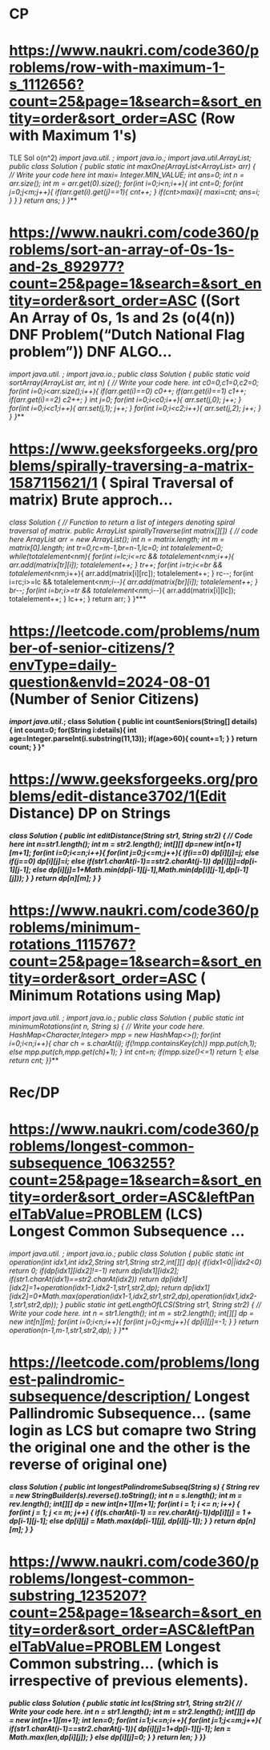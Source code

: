 # CP
# https://www.naukri.com/code360/problems/row-with-maximum-1-s_1112656?count=25&page=1&search=&sort_entity=order&sort_order=ASC (Row with Maximum 1's)
 TLE Sol o(n^2)
 ***import java.util.* ;
import java.io.*; 
import java.util.ArrayList;
public class Solution {
	public static int maxOne(ArrayList<ArrayList<Integer>> arr) {
		// Write your code here
		int maxi= Integer.MIN_VALUE;
		int ans=0;
		int n = arr.size();
		int m = arr.get(0).size();
		for(int i=0;i<n;i++){
			int cnt=0;
			for(int j=0;j<m;j++){
				if(arr.get(i).get(j)==1){
					cnt++;
				}
				if(cnt>maxi){
					maxi=cnt;
				ans=i;
				}
			}
		}
		return ans;
	}
}***
# 
# https://www.naukri.com/code360/problems/sort-an-array-of-0s-1s-and-2s_892977?count=25&page=1&search=&sort_entity=order&sort_order=ASC ((Sort An Array of 0s, 1s and 2s (o(4(n)) DNF Problem(“Dutch National Flag problem”)) DNF ALGO...
***import java.util.* ;
import java.io.*; 
public class Solution {
    public static void sortArray(ArrayList<Integer> arr, int n) {
        // Write your code here.
        int c0=0,c1=0,c2=0;
        for(int i=0;i<arr.size();i++){
            if(arr.get(i)==0) c0++;
            if(arr.get(i)==1) c1++;
            if(arr.get(i)==2) c2++;
        }
        int j=0;
        for(int i=0;i<c0;i++){
        arr.set(j,0);
        j++;
        }
        for(int i=0;i<c1;i++){
        arr.set(j,1);
        j++;
        }
        for(int i=0;i<c2;i++){
        arr.set(j,2);
        j++;
        }
    }
}***
# https://www.geeksforgeeks.org/problems/spirally-traversing-a-matrix-1587115621/1 ( Spiral Traversal of matrix)  Brute approch...
***class Solution {
    // Function to return a list of integers denoting spiral traversal of matrix.
    public ArrayList<Integer> spirallyTraverse(int matrix[][]) {
        // code here
        ArrayList<Integer> arr = new ArrayList<Integer>();
        int n = matrix.length;
        int m = matrix[0].length;
        int tr=0,rc=m-1,br=n-1,lc=0;
        int totalelement=0;
        while(totalelement<n*m){
            for(int i=lc;i<=rc && totalelement<n*m;i++){
                arr.add(matrix[tr][i]);
                totalelement++;
            }
            tr++;
            for(int i=tr;i<=br && totalelement<n*m;i++){
                arr.add(matrix[i][rc]);
                totalelement++;
            }
            rc--;
            for(int i=rc;i>=lc && totalelement<n*m;i--){
                arr.add(matrix[br][i]);
                totalelement++;
            }
            br--;
            for(int i=br;i>=tr && totalelement<n*m;i--){
                arr.add(matrix[i][lc]);
                totalelement++;
            }
            lc++;
        }
        return arr;
    }
}***
# https://leetcode.com/problems/number-of-senior-citizens/?envType=daily-question&envId=2024-08-01 (Number of Senior Citizens)
***import java.util.*;
class Solution {
    public int countSeniors(String[] details) {
        int count=0;
        for(String i:details){
            int age=Integer.parseInt(i.substring(11,13));
            if(age>60){
                count+=1;
            }
        }
        return count;
    }
}***

# https://www.geeksforgeeks.org/problems/edit-distance3702/1(Edit Distance) DP on Strings 
 ***class Solution {
    public int editDistance(String str1, String str2) {
        // Code here
        int n=str1.length();
        int m = str2.length();
        int[][] dp=new int[n+1][m+1];
        for(int i=0;i<=n;i++){
            for(int j=0;j<=m;j++){
                if(i==0) dp[i][j]=j;
                else if(j==0) dp[i][j]=i;
                else if(str1.charAt(i-1)==str2.charAt(j-1)) dp[i][j]=dp[i-1][j-1];
                else dp[i][j]=1+Math.min(dp[i-1][j-1],Math.min(dp[i][j-1],dp[i-1][j]));
            }
        }
        return dp[n][m];
    }
}***

# https://www.naukri.com/code360/problems/minimum-rotations_1115767?count=25&page=1&search=&sort_entity=order&sort_order=ASC ( Minimum Rotations using Map)
***import java.util.* ;
import java.io.*; 
public class Solution {
	public static int minimumRotations(int n, String s) {
		// Write your code here.
		HashMap<Character,Integer> mpp = new HashMap<>();
		for(int i=0;i<n;i++){
			char ch = s.charAt(i);
			if(!mpp.containsKey(ch)) mpp.put(ch,1);
			else mpp.put(ch,mpp.get(ch)+1);
		}
		int cnt=n;
		if(mpp.size()<=1) return 1;
		else return cnt;
	}}***




















# Rec/DP
# https://www.naukri.com/code360/problems/longest-common-subsequence_1063255?count=25&page=1&search=&sort_entity=order&sort_order=ASC&leftPanelTabValue=PROBLEM (LCS) Longest Common Subsequence ...
***import java.util.* ;
import java.io.*; 
public class Solution 
{
    public static int operation(int idx1,int idx2,String str1,String str2,int[][] dp){
        if(idx1<0||idx2<0) return 0;
        if(dp[idx1][idx2]!=-1) return dp[idx1][idx2];
        if(str1.charAt(idx1)==str2.charAt(idx2)) return dp[idx1][idx2]=1+operation(idx1-1,idx2-1,str1,str2,dp);
        return dp[idx1][idx2]=0+Math.max(operation(idx1-1,idx2,str1,str2,dp),operation(idx1,idx2-1,str1,str2,dp));
    }
    public static int getLengthOfLCS(String  str1, String  str2)
    {
        // Write your code here.
        int n = str1.length();
        int m = str2.length();
        int[][] dp = new int[n][m];
        for(int i=0;i<n;i++){
            for(int j=0;j<m;j++){
                dp[i][j]=-1;
            }
        }
        return operation(n-1,m-1,str1,str2,dp);
    }
}***
# https://leetcode.com/problems/longest-palindromic-subsequence/description/    Longest Pallindromic Subsequence... (same login as LCS but comapre two String the original one and the other is the reverse of original one)
***class Solution {
    public int longestPalindromeSubseq(String s) {
        String rev = new StringBuilder(s).reverse().toString();
        int n = s.length();
        int m = rev.length();
        int[][] dp = new int[n+1][m+1];
        for(int i = 1; i <= n; i++) {
            for(int j = 1; j <= m; j++) {
                if(s.charAt(i-1) == rev.charAt(j-1))dp[i][j] = 1 + dp[i-1][j-1];
                else dp[i][j] = Math.max(dp[i-1][j], dp[i][j-1]);
            }
        }
        return dp[n][m];
    }
}***
# https://www.naukri.com/code360/problems/longest-common-substring_1235207?count=25&page=1&search=&sort_entity=order&sort_order=ASC&leftPanelTabValue=PROBLEM  Longest Common substring... (which is irrespective of previous elements).
***public class Solution {
    public static int lcs(String str1, String str2){
        // Write your code here.
        int n = str1.length();
        int m = str2.length();
        int[][] dp = new int[n+1][m+1];
        int len=0;
        for(int i=1;i<=n;i++){
            for(int j=1;j<=m;j++){
                if(str1.charAt(i-1)==str2.charAt(j-1)){ 
                 dp[i][j]=1+dp[i-1][j-1];
                 len = Math.max(len,dp[i][j]);
                }
                 else dp[i][j]=0;
            }
        }
        return len;
    }
}}***
























